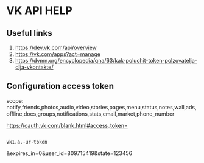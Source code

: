 # VK API HELP

## Useful links

1. https://dev.vk.com/api/overview
1. https://vk.com/apps?act=manage
1. https://dvmn.org/encyclopedia/qna/63/kak-poluchit-token-polzovatelja-dlja-vkontakte/

## Configuration access token

scope:
notify,friends,photos,audio,video,stories,pages,menu,status,notes,wall,ads,offline,docs,groups,notifications,stats,email,market,phone_number

https://oauth.vk.com/blank.html#access_token=

```

vk1.a.-ur-token

```

&expires_in=0&user_id=809715419&state=123456
